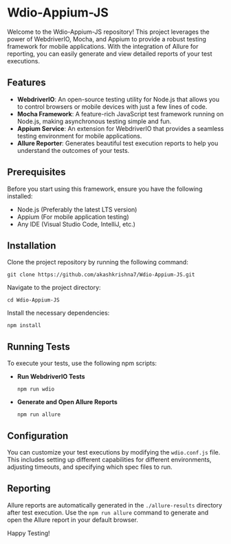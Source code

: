 
# Wdio-Appium-JS

Welcome to the Wdio-Appium-JS repository! This project leverages the power of WebdriverIO, Mocha, and Appium to provide a robust testing framework for mobile applications. With the integration of Allure for reporting, you can easily generate and view detailed reports of your test executions.

## Features

-   **WebdriverIO**: An open-source testing utility for Node.js that allows you to control browsers or mobile devices with just a few lines of code.
-   **Mocha Framework**: A feature-rich JavaScript test framework running on Node.js, making asynchronous testing simple and fun.
-   **Appium Service**: An extension for WebdriverIO that provides a seamless testing environment for mobile applications.
-   **Allure Reporter**: Generates beautiful test execution reports to help you understand the outcomes of your tests.

## Prerequisites

Before you start using this framework, ensure you have the following installed:

-   Node.js (Preferably the latest LTS version)
-   Appium (For mobile application testing)
-   Any IDE (Visual Studio Code, IntelliJ, etc.)

## Installation

Clone the project repository by running the following command:

`git clone https://github.com/akashkrishna7/Wdio-Appium-JS.git` 

Navigate to the project directory:

`cd Wdio-Appium-JS` 

Install the necessary dependencies:

`npm install` 

## Running Tests

To execute your tests, use the following npm scripts:

-   **Run WebdriverIO Tests**

	`npm run wdio` 

-   **Generate and Open Allure Reports**

	`npm run allure` 

## Configuration

You can customize your test executions by modifying the `wdio.conf.js` file. This includes setting up different capabilities for different environments, adjusting timeouts, and specifying which spec files to run.

## Reporting

Allure reports are automatically generated in the `./allure-results` directory after test execution. Use the `npm run allure` command to generate and open the Allure report in your default browser.



Happy Testing!
